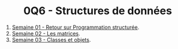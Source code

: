 <h1 align="Center">0Q6 - Structures de données</h1>

1. [Semaine 01 - Retour sur Programmation structurée](./Semaine01/).
2. [Semaine 02 - Les matrices](./Semaine02/).
3. [Semaine 03 - Classes et objets](./Semaine03/).